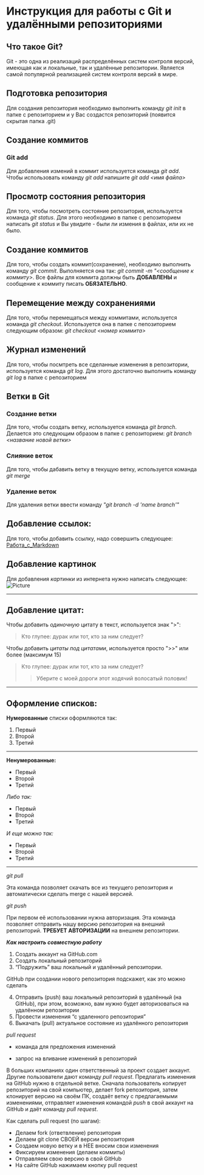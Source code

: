 # Инструкция для работы с Git и удалёнными репозиториями

## Что такое Git?

Git - это одна из реализаций распределённых систем контроля версий, имеющая как и локальные, так и удалённые репозитории. Является самой популярной реализацией систем контроля версий в мире.

## Подготовка репозитория

Для создания репозитория необходимо выполнить команду *git init*  в папке с репозиторием и у Вас создастся репозиторий (появится скрытая папка .git)

## Создание коммитов

### Git add

Для добавления измений в коммит используется команда *git add*. Чтобы использовать команду *git add* напишите *git add <имя файла>*

## Просмотр состояния репозитория

Для того, чтобы посмотреть состояние репозитория, используется команда *git status*. Для этого необходимо в папке с репозиторием написать *git status* и Вы увидите - были ли измения в файлах, или их не было.

## Создание коммитов

Для того, чтобы создать коммит(сохранение), необходимо выполнить команду *git commit*. Выполняется она так: *git commit -m "<сообщение к коммиту>*. Все файлы для коммита должны быть **ДОБАВЛЕНЫ** и сообщение к коммиту писать **ОБЯЗАТЕЛЬНО**.

## Перемещение между сохранениями

Для того, чтобы перемещаться между коммитами, используется команда *git checkout*. Используется она в папке с пепозиторием следующим образом: *git checkout <номер коммита>*

## Журнал изменений

Для того, чтобы посмтреть все сделанные изменения в репозитории, используется команда *git log*. Для этого достаточно выполнить команду *git log* в папке с репозиторием

## Ветки в Git

### Создание ветки

Для того, чтобы создать ветку, используется команда *git branch*. Делается это следующим образом в папке с репозиторием: *git branch <название новой ветки>*

### Слияние веток

Для того, чтобы дабавить ветку в текущую ветку, используется команда *git merge*

### Удаление веток

Для удаления ветки ввести команду *"git branch -d 'name branch'"*

## Добавление ссылок:

Для того, чтобы добавить ссылку, надо совершить следующее: [Работа_с_Markdown](https://miro.medium.com/max/1400/1*bvMUGHtl8oJP5rZPV7X8eg.png)

## Добавление картинок
Для добавления *картинки* из интернета нужно написать следующее: ![Picture](https://mobimg.b-cdn.net/v3/fetch/04/048089d12824430936d660acf458e6b7.jpeg?w=1470&r=0.5625)

---

## Добавление цитат:

Чтобы добавить *одиночную* цитату в текст, используется знак ">":
>Кто глупее: дурак или тот, кто за ним следует?

Чтобы добавить *цитаты под цитатами*, используется просто ">>" или более (максимум 15)

>Кто глупее: дурак или тот, кто за ним следует?
>>Уберите с моей дороги этот ходячий волосатый половик!

---
## Оформление списков:

**Нумерованные** списки оформляются так:
1. Первый
2. Второй
3. Третий
---

**Ненумерованные:**

* Первый
* Второй
* Третий

*Либо так:*

+ Первый
+ Второй
+ Третий

*И еще можно так:*

- Первый
- Второй
- Третий

---

*git pull*

Эта команда позволяет скачать все из текущего репозитория и автоматически сделать merge с нашей версией.

*git push*

При первом её использовании нужна авторизация.
Эта команда позволяет отправить нашу версию репозитория на внешний репозиторий. **ТРЕБУЕТ АВТОРИЗАЦИИ** на внешнем репозитории.

***Как настроить совместную работу***

1. Создать аккаунт на GitHub.com
2. Создать локальный репозиторий
3. “Подружить” ваш локальный и удалённый репозитории.

GitHub при создании нового репозитория подскажет, как это можно сделать
    
4. Отправить (push) ваш локальный репозиторий в удалённый (на GitHub), при этом, возможно, вам нужно будет авторизоваться на удалённом репозитории
5. Провести изменения “с удаленного репозитория”
6. Выкачать (pull) актуальное состояние из удалённого репозитория

*pull request*

- команда для предложения изменений 

- запрос на вливание изменений в репозиторий

В больших компаниях один ответственный за проект создает аккаунт. Другие пользователи дают команду *pull request*. Предлагать изменения на GitHub нужно в отдельной ветке. 
Сначала пользователь копирует репозиторий на свой компьютер, делает fork репозитория, затем клонирует версию на своём ПК, создаёт ветку с предлагаемыми изменениями, отправляет изменения командой *push* в свой аккаунт на GitHub и даёт команду *pull request*.

Как сделать pull request (по шагам):

- Делаем fork (ответвление) репозитория
- Делаем git clone СВОЕЙ версии репозитория
- Создаем новую ветку и в НЕЕ вносим свои изменения
- Фиксируем изменения (делаем коммиты)
- Отправляем свою версию в свой GitHub
- На сайте GitHub нажимаем кнопку pull request
